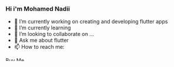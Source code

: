 ### Hi i'm Mohamed Nadii

- 🔭 I’m currently working on creating and developing flutter apps
- 🌱 I’m currently learning 
- 👯 I’m looking to collaborate on ...
- 💬 Ask me about flutter
- 📫 How to reach me: <a href="https://www.linkedin.com/in/m7md-nadii/"></a>


<a href="https://www.buymeacoffee.com/nadii7" target="_blank"><img src="https://cdn.buymeacoffee.com/buttons/v2/default-yellow.png" alt="Buy Me A Coffee" style="height: 10px !important;width: 60px !important;" ></a>
